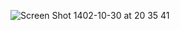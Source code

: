 ![Screen Shot 1402-10-30 at 20 35 41](https://github.com/HKJ91/Web-Based-Movie-Recommender-System-Using-Machine-Learning/assets/74920157/a76d85e4-583d-4190-8741-4932ead86427)
